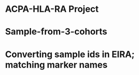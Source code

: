 # ACPA-HLA-RA Project
# Sample-from-3-cohorts
# Converting sample ids in EIRA; matching marker names
